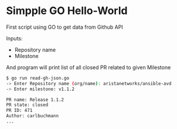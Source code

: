 # Simpple GO Hello-World

First script using GO to get data from Github API

Inputs:

- Repository name
- Milestone

And program will print list of all closed PR related to given Milestone

```bash
$ go run read-gh-json.go
-> Enter Repository name (org/name): aristanetworks/ansible-avd
-> Enter milestone: v1.1.2

PR name: Release 1.1.2
PR state: closed
PR ID: 471
Author: carlbuchmann
...
```
